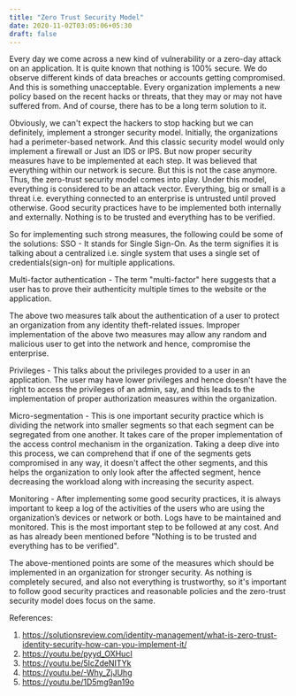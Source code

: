 ```yaml
---
title: "Zero Trust Security Model"
date: 2020-11-02T03:05:06+05:30
draft: false
---
```


Every day we come across a new kind of vulnerability or a zero-day attack on an application. It is quite known that nothing is 100% secure. We do observe different kinds of data breaches or accounts getting compromised. And this is something unacceptable. Every organization implements a new policy based on the recent hacks or threats, that they may or may not have suffered from. And of course, there has to be a long term solution to it. 

Obviously, we can't expect the hackers to stop hacking but we can definitely, implement a stronger security model.
Initially, the organizations had a perimeter-based network. And this classic security model would only implement a firewall or Just an IDS or IPS. 
But now proper security measures have to be implemented at each step. It was believed that everything within our network is secure. But this is not the case anymore. Thus, the zero-trust security model comes into play. Under this model, everything is considered to be an attack vector. Everything, big or small is a threat i.e. everything connected to an enterprise is untrusted until proved otherwise.
Good security practices have to be implemented both internally and externally. 
Nothing is to be trusted and everything has to be verified. 

So for implementing such strong measures, the following could be some of the solutions:
SSO - It stands for Single Sign-On. As the term signifies it is talking about a centralized i.e. single system that uses a single set of credentials(sign-on)  for multiple applications. 

Multi-factor authentication - The term "multi-factor" here suggests that a user has to prove their authenticity multiple times to the website or the application. 

The above two measures talk about the authentication of a user to protect an organization from any identity theft-related issues. Improper implementation of the above two measures may allow any random and malicious user to get into the network and hence, compromise the enterprise.

Privileges - This talks about the privileges provided to a user in an application. 
The user may have lower privileges and hence doesn't have the right to access the privileges of an admin, say, and this leads to the implementation of proper authorization measures within the organization.

Micro-segmentation - This is one important security practice which is dividing the network into smaller segments so that each segment can be segregated from one another. 
It takes care of the proper implementation of the access control mechanism in the organization. Taking a deep dive into this process, we can comprehend that if one of the segments gets compromised in any way, it doesn't affect the other segments, and this helps the organization to only look after the affected segment, hence decreasing the workload along with increasing the security aspect.

Monitoring - After implementing some good security practices, it is always important to keep a log of the activities of the users who are using the organization’s devices or network or both. Logs have to be maintained and monitored. 
This is the most important step to be followed at any cost. And as has already been mentioned before "Nothing is to be trusted and everything has to be verified". 


The above-mentioned points are some of the measures which should be implemented in an organization for stronger security. As nothing is completely secured, and also not everything is trustworthy, so it's important to follow good security practices and reasonable policies and the zero-trust security model does focus on the same. 







References:
1. https://solutionsreview.com/identity-management/what-is-zero-trust-identity-security-how-can-you-implement-it/
2. https://youtu.be/pyyd_OXHucI
3. https://youtu.be/5IcZdeNITYk
4. https://youtu.be/-Why_ZjJUhg
5. https://youtu.be/1D5mg9an19o


